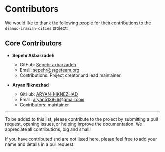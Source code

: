 # Contributors

We would like to thank the following people for their contributions to the `django-iranian-cities` project:

## Core Contributors

- **Sepehr Akbarzadeh**
  - GitHub: [Sepehr akbarzadeh](https://github.com/sepehr-akbarzadeh)
  - Email: sepehr@sageteam.org
  - Contributions: Project creator and lead maintainer.

- **Aryan Niknezhad**
  - GitHub: [ARYAN-NIKNEZHAD](https://github.com/ARYAN-NIKNEZHAD)
  - Email: aryan513966@gmail.com
  - Contributors: maintainer

---

To be added to this list, please contribute to the project by submitting a pull request, opening issues, or helping improve the documentation. We appreciate all contributions, big and small!

If you have contributed and are not listed here, please feel free to add your name and details in a pull request.
